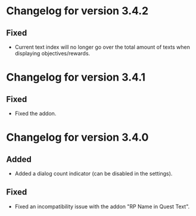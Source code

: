 # Changelog for version 3.4.2

## Fixed

- Current text index will no longer go over the total amount of texts when displaying objectives/rewards.

# Changelog for version 3.4.1

## Fixed

- Fixed the addon.

# Changelog for version 3.4.0

## Added

- Added a dialog count indicator (can be disabled in the settings).

## Fixed

- Fixed an incompatibility issue with the addon "RP Name in Quest Text".

